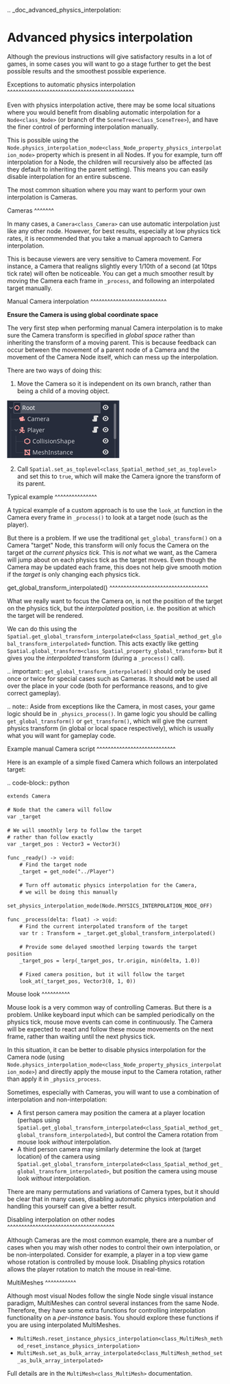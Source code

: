 .. _doc_advanced_physics_interpolation:

Advanced physics interpolation
==============================

Although the previous instructions will give satisfactory results in a lot of games, in some cases you will want to go a stage further to get the best possible results and the smoothest possible experience.

Exceptions to automatic physics interpolation
^^^^^^^^^^^^^^^^^^^^^^^^^^^^^^^^^^^^^^^^^^^^^

Even with physics interpolation active, there may be some local situations where you would benefit from disabling automatic interpolation for a `Node<class_Node>` (or branch of the `SceneTree<class_SceneTree>`), and have the finer control of performing interpolation manually.

This is possible using the `Node.physics_interpolation_mode<class_Node_property_physics_interpolation_mode>` property which is present in all Nodes. If you for example, turn off interpolation for a Node, the children will recursively also be affected (as they default to inheriting the parent setting). This means you can easily disable interpolation for an entire subscene.

The most common situation where you may want to perform your own interpolation is Cameras.

Cameras
^^^^^^^

In many cases, a `Camera<class_Camera>` can use automatic interpolation just like any other node. However, for best results, especially at low physics tick rates, it is recommended that you take a manual approach to Camera interpolation.

This is because viewers are very sensitive to Camera movement. For instance, a Camera that realigns slightly every 1/10th of a second (at 10tps tick rate) will often be noticeable. You can get a much smoother result by moving the Camera each frame in `_process`, and following an interpolated target manually.

Manual Camera interpolation
^^^^^^^^^^^^^^^^^^^^^^^^^^^

**Ensure the Camera is using global coordinate space**

The very first step when performing manual Camera interpolation is to make sure the Camera transform is specified in *global space* rather than inheriting the transform of a moving parent. This is because feedback can occur between the movement of a parent node of a Camera and the movement of the Camera Node itself, which can mess up the interpolation.

There are two ways of doing this:

1) Move the Camera so it is independent on its own branch, rather than being a child of a moving object.

![](img/fti_camera_worldspace.png)

2) Call `Spatial.set_as_toplevel<class_Spatial_method_set_as_toplevel>` and set this to `true`, which will make the Camera ignore the transform of its parent.

Typical example
^^^^^^^^^^^^^^^

A typical example of a custom approach is to use the `look_at` function in the Camera every frame in `_process()` to look at a target node (such as the player).

But there is a problem. If we use the traditional `get_global_transform()` on a Camera "target" Node, this transform will only focus the Camera on the target *at the current physics tick*. This is *not* what we want, as the Camera will jump about on each physics tick as the target moves. Even though the Camera may be updated each frame, this does not help give smooth motion if the *target* is only changing each physics tick.

get_global_transform_interpolated()
^^^^^^^^^^^^^^^^^^^^^^^^^^^^^^^^^^^

What we really want to focus the Camera on, is not the position of the target on the physics tick, but the *interpolated* position, i.e. the position at which the target will be rendered.

We can do this using the `Spatial.get_global_transform_interpolated<class_Spatial_method_get_global_transform_interpolated>` function. This acts exactly like getting `Spatial.global_transform<class_Spatial_property_global_transform>` but it gives you the *interpolated* transform (during a `_process()` call).

.. important:: `get_global_transform_interpolated()` should only be used once or twice for special cases such as Cameras. It should **not** be used all over the place in your code (both for performance reasons, and to give correct gameplay).

.. note:: Aside from exceptions like the Camera, in most cases, your game logic should be in `_physics_process()`. In game logic you should be calling `get_global_transform()` or `get_transform()`, which will give the current physics transform (in global or local space respectively), which is usually what you will want for gameplay code.

Example manual Camera script
^^^^^^^^^^^^^^^^^^^^^^^^^^^^

Here is an example of a simple fixed Camera which follows an interpolated target:

.. code-block:: python

	extends Camera
		
	# Node that the camera will follow
	var _target
		
	# We will smoothly lerp to follow the target
	# rather than follow exactly
	var _target_pos : Vector3 = Vector3()
		
	func _ready() -> void:
		# Find the target node
		_target = get_node("../Player")
		
		# Turn off automatic physics interpolation for the Camera,
		# we will be doing this manually
		set_physics_interpolation_mode(Node.PHYSICS_INTERPOLATION_MODE_OFF)
		
	func _process(delta: float) -> void:
		# Find the current interpolated transform of the target
		var tr : Transform = _target.get_global_transform_interpolated()
		
		# Provide some delayed smoothed lerping towards the target position 
		_target_pos = lerp(_target_pos, tr.origin, min(delta, 1.0))
		
		# Fixed camera position, but it will follow the target
		look_at(_target_pos, Vector3(0, 1, 0))

Mouse look
^^^^^^^^^^

Mouse look is a very common way of controlling Cameras. But there is a problem. Unlike keyboard input which can be sampled periodically on the physics tick, mouse move events can come in continuously. The Camera will be expected to react and follow these mouse movements on the next frame, rather than waiting until the next physics tick.

In this situation, it can be better to disable physics interpolation for the Camera node (using `Node.physics_interpolation_mode<class_Node_property_physics_interpolation_mode>`) and directly apply the mouse input to the Camera rotation, rather than apply it in `_physics_process`.

Sometimes, especially with Cameras, you will want to use a combination of interpolation and non-interpolation:

* A first person camera may position the camera at a player location (perhaps using `Spatial.get_global_transform_interpolated<class_Spatial_method_get_global_transform_interpolated>`), but control the Camera rotation from mouse look *without* interpolation.
* A third person camera may similarly determine the look at (target location) of the camera using `Spatial.get_global_transform_interpolated<class_Spatial_method_get_global_transform_interpolated>`, but position the camera using mouse look *without* interpolation.

There are many permutations and variations of Camera types, but it should be clear that in many cases, disabling automatic physics interpolation and handling this yourself can give a better result.

Disabling interpolation on other nodes
^^^^^^^^^^^^^^^^^^^^^^^^^^^^^^^^^^^^^^

Although Cameras are the most common example, there are a number of cases when you may wish other nodes to control their own interpolation, or be non-interpolated. Consider for example, a player in a top view game whose rotation is controlled by mouse look. Disabling physics rotation allows the player rotation to match the mouse in real-time.


MultiMeshes
^^^^^^^^^^^

Although most visual Nodes follow the single Node single visual instance paradigm, MultiMeshes can control several instances from the same Node. Therefore, they have some extra functions for controlling interpolation functionality on a *per-instance* basis. You should explore these functions if you are using interpolated MultiMeshes.

- `MultiMesh.reset_instance_physics_interpolation<class_MultiMesh_method_reset_instance_physics_interpolation>`
- `MultiMesh.set_as_bulk_array_interpolated<class_MultiMesh_method_set_as_bulk_array_interpolated>`

Full details are in the `MultiMesh<class_MultiMesh>` documentation.
